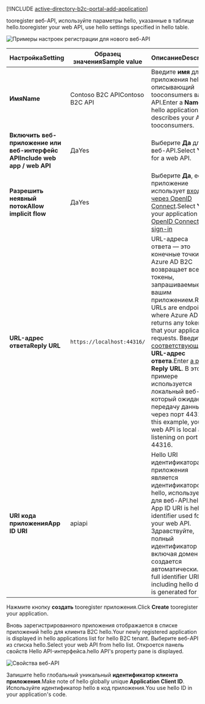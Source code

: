 [!INCLUDE [active-directory-b2c-portal-add-application](active-directory-b2c-portal-add-application.md)]

<span data-ttu-id="fb35c-101">tooregister веб-API, используйте параметры hello, указанные в таблице hello.</span><span class="sxs-lookup"><span data-stu-id="fb35c-101">tooregister your web API, use hello settings specified in hello table.</span></span>

![Примеры настроек регистрации для нового веб-API](./media/active-directory-b2c-register-web-api/b2c-new-web-api-settings.png)

| <span data-ttu-id="fb35c-103">Настройка</span><span class="sxs-lookup"><span data-stu-id="fb35c-103">Setting</span></span>      | <span data-ttu-id="fb35c-104">Образец значения</span><span class="sxs-lookup"><span data-stu-id="fb35c-104">Sample value</span></span>  | <span data-ttu-id="fb35c-105">Описание</span><span class="sxs-lookup"><span data-stu-id="fb35c-105">Description</span></span>                                        |
| ------------ | ------- | -------------------------------------------------- |
| <span data-ttu-id="fb35c-106">**Имя**</span><span class="sxs-lookup"><span data-stu-id="fb35c-106">**Name**</span></span> | <span data-ttu-id="fb35c-107">Contoso B2C API</span><span class="sxs-lookup"><span data-stu-id="fb35c-107">Contoso B2C API</span></span> | <span data-ttu-id="fb35c-108">Введите **имя** для приложения hello, описывающий tooconsumers ваш API.</span><span class="sxs-lookup"><span data-stu-id="fb35c-108">Enter a **Name** for hello application that describes your API tooconsumers.</span></span> | 
| <span data-ttu-id="fb35c-109">**Включить веб-приложение или веб-интерфейс API**</span><span class="sxs-lookup"><span data-stu-id="fb35c-109">**Include web app / web API**</span></span> | <span data-ttu-id="fb35c-110">Да</span><span class="sxs-lookup"><span data-stu-id="fb35c-110">Yes</span></span> | <span data-ttu-id="fb35c-111">Выберите **Да** для веб-API.</span><span class="sxs-lookup"><span data-stu-id="fb35c-111">Select **Yes** for a web API.</span></span> |
| <span data-ttu-id="fb35c-112">**Разрешить неявный поток**</span><span class="sxs-lookup"><span data-stu-id="fb35c-112">**Allow implicit flow**</span></span> | <span data-ttu-id="fb35c-113">Да</span><span class="sxs-lookup"><span data-stu-id="fb35c-113">Yes</span></span> | <span data-ttu-id="fb35c-114">Выберите **Да**, если приложение использует [вход через OpenID Connect](../articles/active-directory-b2c/active-directory-b2c-reference-oidc.md).</span><span class="sxs-lookup"><span data-stu-id="fb35c-114">Select **Yes** if your application uses [OpenID Connect sign-in](../articles/active-directory-b2c/active-directory-b2c-reference-oidc.md)</span></span> |
| <span data-ttu-id="fb35c-115">**URL-адрес ответа**</span><span class="sxs-lookup"><span data-stu-id="fb35c-115">**Reply URL**</span></span> | `https://localhost:44316/` | <span data-ttu-id="fb35c-116">URL-адреса ответа — это конечные точки, куда Azure AD B2C возвращает все токены, запрашиваемые вашим приложением.</span><span class="sxs-lookup"><span data-stu-id="fb35c-116">Reply URLs are endpoints where Azure AD B2C returns any tokens that your application requests.</span></span> <span data-ttu-id="fb35c-117">Введите [соответствующий](../articles/active-directory-b2c/active-directory-b2c-app-registration.md#choosing-a-web-app-or-api-reply-url) **URL-адрес ответа**.</span><span class="sxs-lookup"><span data-stu-id="fb35c-117">Enter [a proper](../articles/active-directory-b2c/active-directory-b2c-app-registration.md#choosing-a-web-app-or-api-reply-url) **Reply URL**.</span></span> <span data-ttu-id="fb35c-118">В этом примере используется локальный веб-API, который ожидает передачу данных через порт 44316.</span><span class="sxs-lookup"><span data-stu-id="fb35c-118">In this example, your web API is local and listening on port 44316.</span></span> |
| <span data-ttu-id="fb35c-119">**URI кода приложения**</span><span class="sxs-lookup"><span data-stu-id="fb35c-119">**App ID URI**</span></span> | <span data-ttu-id="fb35c-120">api</span><span class="sxs-lookup"><span data-stu-id="fb35c-120">api</span></span> | <span data-ttu-id="fb35c-121">Hello URI идентификатора приложения является идентификатором hello, используемым для веб-API.</span><span class="sxs-lookup"><span data-stu-id="fb35c-121">hello App ID URI is hello identifier used for your web API.</span></span> <span data-ttu-id="fb35c-122">Здравствуйте, полный идентификатор URI, включая домен hello создается автоматически.</span><span class="sxs-lookup"><span data-stu-id="fb35c-122">hello full identifier URI including hello domain is generated for you.</span></span> |

<span data-ttu-id="fb35c-123">Нажмите кнопку **создать** tooregister приложения.</span><span class="sxs-lookup"><span data-stu-id="fb35c-123">Click **Create** tooregister your application.</span></span>

<span data-ttu-id="fb35c-124">Вновь зарегистрированного приложения отображается в списке приложений hello для клиента B2C hello.</span><span class="sxs-lookup"><span data-stu-id="fb35c-124">Your newly registered application is displayed in hello applications list for hello B2C tenant.</span></span> <span data-ttu-id="fb35c-125">Выберите веб-API из списка hello.</span><span class="sxs-lookup"><span data-stu-id="fb35c-125">Select your web API from hello list.</span></span> <span data-ttu-id="fb35c-126">Откроется панель свойств Hello API-интерфейса.</span><span class="sxs-lookup"><span data-stu-id="fb35c-126">hello API's property pane is displayed.</span></span>

![Свойства веб-API](./media/active-directory-b2c-register-web-api/b2c-web-api-properties.png)

<span data-ttu-id="fb35c-128">Запишите hello глобальный уникальный **идентификатор клиента приложения**.</span><span class="sxs-lookup"><span data-stu-id="fb35c-128">Make note of hello globally unique **Application Client ID**.</span></span> <span data-ttu-id="fb35c-129">Используйте идентификатор hello в код приложения.</span><span class="sxs-lookup"><span data-stu-id="fb35c-129">You use hello ID in your application's code.</span></span>
